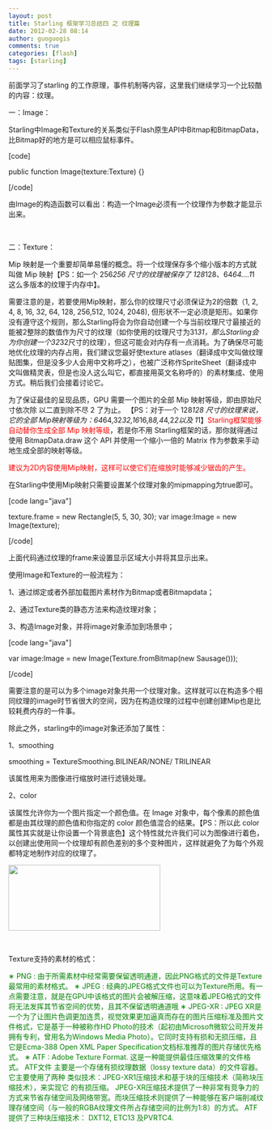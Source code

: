 ```yaml
---
layout: post
title: Starling 框架学习总结四 之 纹理篇
date: 2012-02-28 08:14
author: guoguogis
comments: true
categories: [flash]
tags: [starling]
---
```

前面学习了starling 的工作原理，事件机制等内容，这里我们继续学习一个比较酷的内容：纹理。

一：Image：

Starling中Image和Texture的关系类似于Flash原生API中Bitmap和BitmapData，比Bitmap好的地方是可以相应鼠标事件。

[code]

public function Image(texture:Texture)
 {}

[/code]

由Image的构造函数可以看出：构造一个Image必须有一个纹理作为参数才能显示出来。

&nbsp;

二：Texture：

Mip 映射是一个重要却简单易懂的概念。将一个纹理保存多个缩小版本的方式就叫做 Mip 映射【PS：如一个 256*256 尺寸的纹理被保存了 128*128、64*64….1*1 这么多版本的纹理于内存中】。

需要注意的是，若要使用Mip映射，那么你的纹理尺寸必须保证为2的倍数（1, 2, 4, 8, 16, 32, 64, 128, 256,512, 1024, 2048), 但形状不一定必须是矩形。如果你没有遵守这个规则，那么Starling将会为你自动创建一个与当前纹理尺寸最接近的能被2整除的数值作为尺寸的纹理（如你使用的纹理尺寸为31*31，那么Starling会为你创建一个32*32尺寸的纹理），但这可能会对内存有一点消耗。为了确保尽可能地优化纹理的内存占用，我们建议您最好使texture atlases（翻译成中文叫做纹理贴图集，但是没多少人会用中文称呼之），也被广泛称作SpriteSheet（翻译成中文叫做精灵表，但是也没人这么叫它，都直接用英文名称呼的）的素材集成、使用方式。稍后我们会接着讨论它。

为了保证最佳的呈现品质，GPU 需要一个图片的全部 Mip 映射等级，即由原始尺寸依次除
以二直到除不尽 2 了为止。 【PS：对于一个 128*128 尺寸的纹理来说，它的全部 Mip映射等级为：64*64,32*32,16*16,8*8,4*4,2*2以及 1*1】<span style="color: #ff0000;">Starling框架能够自动替你生成全部 Mip 映射等级</span>，若是你不用 Starling框架的话，那你就得通过使用 BitmapData.draw 这个 API 并使用一个缩小一倍的 Matrix 作为参数来手动地生成全部的映射等级。

<span style="color: #ff0000;">建议为2D内容使用Mip映射，这样可以使它们在缩放时能够减少锯齿的产生。</span>

在Starling中使用Mip映射只需要设置某个纹理对象的mipmapping为true即可。

[code lang="java"]

texture.frame = new Rectangle(5, 5, 30, 30);
var image:Image = new Image(texture);

[/code]

上面代码通过纹理的frame来设置显示区域大小并将其显示出来。

使用Image和Texture的一般流程为：

1、通过绑定或者外部加载图片素材作为Bitmap或者Bitmapdata；

2、通过Texture类的静态方法来构造纹理对象；

3、构造Image对象，并将image对象添加到场景中；

[code lang="java"]

var image:Image = new Image(Texture.fromBitmap(new Sausage()));

[/code]

需要注意的是可以为多个image对象共用一个纹理对象。这样就可以在构造多个相同纹理的image时节省很大的空间，因为在构造纹理的过程中创建创建Mip也是比较耗费内存的一件事。

除此之外，starling中的image对象还添加了属性：

1、smoothing

smoothing = TextureSmoothing.BILINEAR/NONE/ TRILINEAR

该属性用来为图像进行缩放时进行滤镜处理。

2、color

该属性允许你为一个图片指定一个颜色值。在 Image 对象中，每个像素的颜色值都是由其纹理的颜色值和你指定的 color 颜色值混合的结果。【PS：所以此 color 属性其实就是让你设置一个背景底色】这个特性就允许我们可以为图像进行着色，以创建出使用同一个纹理却有颜色差别的多个变种图片，这样就避免了为每个外观都特定地制作对应的纹理了。

<a href="http://www.gisthink.com/blog/wordpress/wp-content/uploads/2012/02/31.png"><img class="alignnone size-medium wp-image-206" title="3" src="http://www.gisthink.com/blog/wordpress/wp-content/uploads/2012/02/31-300x130.png" alt="" width="300" height="130" /></a>

&nbsp;

Texture支持的素材的格式：

<span style="color: #008000;">∗ PNG : 由于所需素材中经常需要保留透明通道，因此PNG格式的文件是Texture最常用的素材格式。 </span>
<span style="color: #008000;">∗ JPEG : 经典的JPEG格式文件也可以为Texture所用。有一点需要注意，就是在GPU中该格式的图片会被解压缩，这意味着JPEG格式的文件将无法发挥其节省空间的优势，且其不保留透明通道哦 </span>
<span style="color: #008000;">∗ JPEG-XR : JPEG XR是一个为了让图片色调更加连贯，视觉效果更加逼真而存在的图片压缩标准及图片文件格式，它是基于一种被称作HD Photo的技术（起初由Microsoft微软公司开发并拥有专利，曾用名为Windows Media Photo）。它同时支持有损和无损压缩，且它是Ecma-388 Open XML Paper Specification文档标准推荐的图片存储优先格式。 </span>
<span style="color: #008000;">∗ ATF : Adobe Texture Format. 这是一种能提供最佳压缩效果的文件格式。 ATF文件</span>
<span style="color: #008000;">主要是一个存储有损纹理数据（lossy texture data）的文件容器。它主要使用了两种</span>
<span style="color: #008000;">类似技术：JPEG-XR1压缩技术和基于块的压缩技术（简称块压缩技术），来实现它</span>
<span style="color: #008000;">的有损压缩。 </span>
<span style="color: #008000;">JPEG-XR压缩技术提供了一种非常有竞争力的方式来节省存储空间及网络带宽。而块压缩技术则提供了一种能够在客户端削减纹理存储空间（与一般的RGBA纹理文件所占存储空间的比例为1:8）的方式。 ATF提供了三种块压缩技术： DXT12, ETC13 及PVRTC4. </span>

&nbsp;

&nbsp;

&nbsp;
